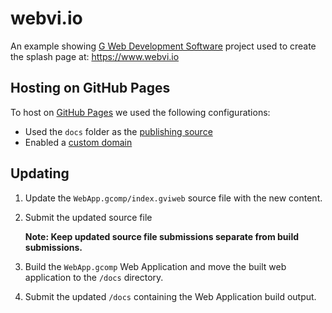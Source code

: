 # webvi.io

An example showing [G Web Development Software](https://www.ni.com/en-us/shop/software/products/g-web-development-software.html) project used to create the splash page at: https://www.webvi.io

## Hosting on GitHub Pages

To host on [GitHub Pages](https://pages.github.com/) we used the following configurations:
- Used the `docs` folder as the [publishing source](https://docs.github.com/en/pages/getting-started-with-github-pages/configuring-a-publishing-source-for-your-github-pages-site#choosing-a-publishing-source)
- Enabled a [custom domain](https://docs.github.com/en/pages/configuring-a-custom-domain-for-your-github-pages-site/about-custom-domains-and-github-pages)

## Updating

1. Update the `WebApp.gcomp/index.gviweb` source file with the new content.
2. Submit the updated source file

   **Note: Keep updated source file submissions separate from build submissions.**
3. Build the `WebApp.gcomp` Web Application and move the built web application to the `/docs` directory.
4. Submit the updated `/docs` containing the Web Application build output.
